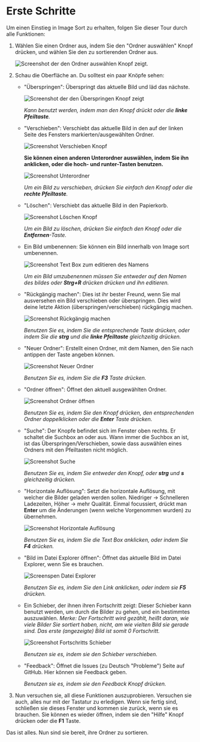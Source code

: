 # Erste Schritte

Um einen Einstieg in Image Sort zu erhalten, folgen Sie dieser Tour durch alle Funktionen:

1. Wählen Sie einen Ordner aus, indem Sie den "Ordner auswählen" Knopf drücken,
und wählen Sie den zu sortierenden Ordner aus.

    ![Screenshot der den Ordner auswählen Knopf zeigt.](https://github.com/Lolle2000la/Image-Sort/blob/master/Image%20sort%20screenshots/Select_Folder.png?raw=true)

2. Schau die Oberfläche an. Du solltest ein paar Knöpfe sehen: 
    * "Überspringen": Überspringt das aktuelle Bild und läd das nächste.
    
       ![Screenshot der den Überspringen Knopf zeigt](https://github.com/Lolle2000la/Image-Sort/blob/master/Image%20sort%20screenshots/Skip.png?raw=true)
    
        _Kann benutzt werden, indem man den Knopf drückt oder
        die **linke Pfeiltaste**._
    * "Verschieben": Verschiebt das aktuelle Bild in den auf der linken Seite des
    Fensters markierten/ausgewählten Ordner. 
    
       ![Screenshot Verschieben Knopf](https://github.com/Lolle2000la/Image-Sort/blob/master/Image%20sort%20screenshots/Move.png?raw=true)

        __Sie können einen anderen Unterordner auswählen, indem Sie ihn anklicken,
        oder die hoch- und runter-Tasten benutzen.__
        
        ![Screenshot Unterordner](https://github.com/Lolle2000la/Image-Sort/blob/master/Image%20sort%20screenshots/Subfolders.png?raw=true)
    
       _Um ein Bild zu verschieben, drücken Sie einfach den Knopf oder die **rechte Pfeiltaste**._
    * "Löschen": Verschiebt das aktuelle Bild in den Papierkorb.
    
        ![Screenshot Löschen Knopf](https://github.com/Lolle2000la/Image-Sort/raw/master/Image%20sort%20screenshots/Delete_new.png)
    
       _Um ein Bild zu löschen, drücken Sie einfach den Knopf oder die **Entfernen**-Taste._
    * Ein Bild umbenennen: Sie können ein Bild innerhalb von Image sort umbenennen.
    
        ![Screenshot Text Box zum editieren des Namens](https://github.com/Lolle2000la/Image-Sort/raw/master/Image%20sort%20screenshots/Rename.png)
        
       _Um ein Bild umzubenennen müssen Sie entweder auf den Namen des bildes oder **Strg+R** drücken drücken und ihn editieren._
    * "Rückgängig machen": Dies ist ihr bester Freund, wenn Sie mal ausversehen ein Bild verschieben oder überspringen. Dies wird deine letzte Aktion (überspringen/verschieben) rückgängig machen.
    
       ![Screenshot Rückgängig machen](https://github.com/Lolle2000la/Image-Sort/blob/master/Image%20sort%20screenshots/Go_back.png?raw=true)

        _Benutzen Sie es, indem Sie die entsprechende Taste drücken, oder indem Sie die **strg** und die **linke Pfeiltaste** gleichzeitig drücken._
    * "Neuer Ordner": Erstellt einen Ordner, mit dem Namen, den Sie nach antippen der Taste angeben können.
    
       ![Screenshot Neuer Ordner](https://github.com/Lolle2000la/Image-Sort/blob/master/Image%20sort%20screenshots/New_Folder.png?raw=true)
        
        _Benutzen Sie es, indem Sie die **F3** Taste drücken._
    * "Ordner öffnen": Öffnet den aktuell ausgewählten Ordner.
    
       ![Screenshot Ordner öffnen](https://github.com/Lolle2000la/Image-Sort/blob/master/Image%20sort%20screenshots/Enter_Folder.png?raw=true)
        
        _Benutzen Sie es, indem Sie den Knopf drücken, den entsprechenden Ordner doppelklicken oder die **Enter** Taste drücken._
    * "Suche": Der Knopfe befindet sich im Fenster oben rechts. Er schaltet die Suchbox an oder aus. Wann immer die Suchbox an ist, ist das Überspringen/Verschieben, sowie dass auswählen eines Ordners mit den Pfeiltasten nicht möglich.
        
        ![Screenshot Suche](https://github.com/Lolle2000la/Image-Sort/blob/master/Image%20sort%20screenshots/Search.png?raw=true)

        _Benutzen Sie es, indem Sie entweder den Knopf, oder **strg** und **s** gleichzeitig drücken._
    * "Horizontale Auflösung": Setzt die horizontale Auflösung, mit welcher die Bilder geladen werden sollen. Niedriger -> Schnelleren Ladezeiten, Höher -> mehr Qualität. Einmal focussiert, drückt man **Enter** um die Änderungen (wenn welche Vorgenommen wurden) zu übernehmen.
        
        ![Screenshot Horizontale Auflösung](https://github.com/Lolle2000la/Image-Sort/blob/master/Image%20sort%20screenshots/Horizontal_Resolution.png?raw=true)

        _Benutzen Sie es, indem Sie die Text Box anklicken, oder indem Sie **F4** drücken._
    * "Bild im Datei Explorer öffnen": Öffnet das aktuelle Bild im Datei Explorer, wenn Sie es brauchen.
    
        ![Screenspen Datei Explorer](https://github.com/Lolle2000la/Image-Sort/blob/master/Image%20sort%20screenshots/OpenInExplorer.png?raw=true)
        
        _Benutzen Sie es, indem Sie den Link anklicken, oder indem sie **F5** drücken._
    * Ein Schieber, der ihnen ihren Fortschritt zeigt: Dieser Schieber kann benutzt werden, um durch die Bilder zu gehen, und ein bestimmtes auszuwählen.
        _Merke: Der Fortschritt wird gezählt, heißt daran, wie viele Bilder Sie sortiert haben, nicht, am wie vielten Bild sie gerade sind. Das erste (angezeigte) Bild ist somit 0 Fortschritt._
        
        ![Screenshot Fortschritts Schieber](https://github.com/Lolle2000la/Image-Sort/blob/master/Image%20sort%20screenshots/Progress_Slider.png?raw=true)
    
        _Benutzen sie es, indem sie den Schieber verschieben._
        
    * "Feedback": Öffnet die Issues (zu Deutsch "Probleme") Seite auf GitHub. Hier können sie Feedback geben.
    
        _Benutzen sie es, indem sie den Feedback Knopf drücken._
3. Nun versuchen sie, all diese Funktionen auszuprobieren. Versuchen sie auch, alles nur mit der Tastatur zu erledigen. Wenn sie fertig sind, schließen sie dieses Fenster und kommen sie zurück, wenn sie es brauchen. Sie können es wieder öffnen, indem sie den "Hilfe" Knopf drücken oder die **F1** Taste.

Das ist alles. Nun sind sie bereit, ihre Ordner zu sortieren.
